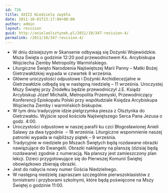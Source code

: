 ```yaml
---
id: 726
title: XXIII Niedziela zwykła
date: 2011-10-01T23:17:09+00:00
author: admin
layout: revision
guid: http://anielaolsztynek.pl/2011/10/347-revision-4/
permalink: /2011/10/347-revision-4/
---
```

  * W dniu dzisiejszym w Skansenie odbywają się Dożynki Wojewódzkie. Msza Święta o godzinie 12:20 pod przewodnictwem Ks. Arcybiskupa Wojciecha Ziemby Metropolity Warmińskiego.
  * Liturgiczne Święto Narodzenia Najświętszej Marii Panny &#8211; Matki Bożej Gietrzwałdzkiej wypada w czwartek 8 września.
  * Główne uroczystości odpustowe i Dożynki Archidiecezjalne w Gietrzwałdzie odbędą się w następną niedzielę &#8211; 11 września. Uroczystej Mszy Świętej przy Źródełku będzie przewodniczył J.E. Ksiądz Arcybiskup Józef Michalik, Metropolita Przemyski, Przewodniczący Konferencji Episkopatu Polski przy współudziale Księdza Arcybiskupa Wojciecha Ziemby i warmińskich biskupów.
  * W tym dniu tradycyjnie idzie pielgrzymka piesza z Olsztynka do Gietrzwałdu. Wyjście spod kościoła Najświętszego Serca Pana Jezusa o godz. 4:00.
  * Uroczystości odpustowe w naszej parafii ku czci Błogosławionej Anieli Salawy za dwa tygodnie  &#8211; 18 września. Liturgiczne wspomnienie naszej patronki wypada w najbliższy piątek &#8211; 9 września.
  * Tradycyjnie w niedziele po Mszach Świętych będą rozdawane obrazki nawiązujące do Ewangelii. Obrazki naklejamy na planszę (dzisiaj będą rozdawane) zgodnie z numeracją. Na planszy jest zamieszczony plan lekcji. Dzieci przygotowujące się do Pierwszej Komunii Świętej obowiązkowo zbierają obrazki.
  * Jest do nabycia nowy numer Gościa Niedzielnego.
  * W następną niedzielę zapraszam szczególnie pierwszoklasistów z tornistrami i przyborami szkolnymi, które będą poświęcone na Mszy Świętej o godzinie 11:00.